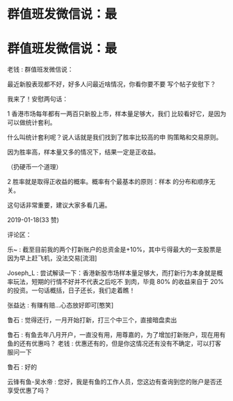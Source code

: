 # 群值班发微信说：最

# 群值班发微信说：最

老钱 : 群值班发微信说：

最近新股表现都不好，好多人问最近啥情况，你看你要不要 写个帖子安慰下？

我来了！安慰两句话：

1 香港市场每年都有一两百只新股上市，样本量足够大，我们 比较看好它，是因为可以做统计套利。

什么叫统计套利呢？说人话就是我们找到了胜率比较高的申 购策略和交易原则。

因为胜率高，样本量又多的情况下，结果一定是正收益。

（扔硬币一个道理）

2 胜率就是取得正收益的概率。概率有个最基本的原则：样本 的分布和顺序无关。

这句话非常重要，建议大家多看几遍。

2019-01-18(33 赞)

评论区：

乐~ : 截至目前我的两个打新账户的总资金是+10%，其中亏得最大的一支股票是因为早上赶飞机，没法交易[流泪]

Joseph_L : 尝试解读一下：香港新股市场样本量足够大，而打新行为本身就是概率玩法，短期的行情不好并不代表之后吃不 到肉，毕竟 80% 的收益来自于 20% 的投资。一句话概括，日子还长，我们走着瞧！

张益达 : 有赚有赔…心态放好即可[憨笑]

鲁石 : 觉得还行，一月开始打新，打三个中三个，直接暗盘卖出

鲁石 : 有鱼去年八月开户，一直没有用，用尊嘉的，为了增加打新账户，现在用有鱼的还有优惠吗？ 老钱 : 优惠还有的，但是你这情况还有没有不确定，可以打客服问一下

鲁石 : 好的

云锋有鱼-吴水帝 : 您好，我是有鱼的工作人员，您这边有查询到您的账户是否还享受优惠了吗？
